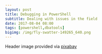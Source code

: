 ```yaml
---
layout: post
title: Debugging in PowerShell
subtitle: Dealing with issues in the field
date: 2017-08-04 08:00
tags: [powershell,dbatools]
bigimg: /img/fly-swatter-149265_640.png
---
```

Header image provided via [pixabay](https://pixabay.com/en/fly-swatter-flyswatter-fly-flap-bug-149265/)

